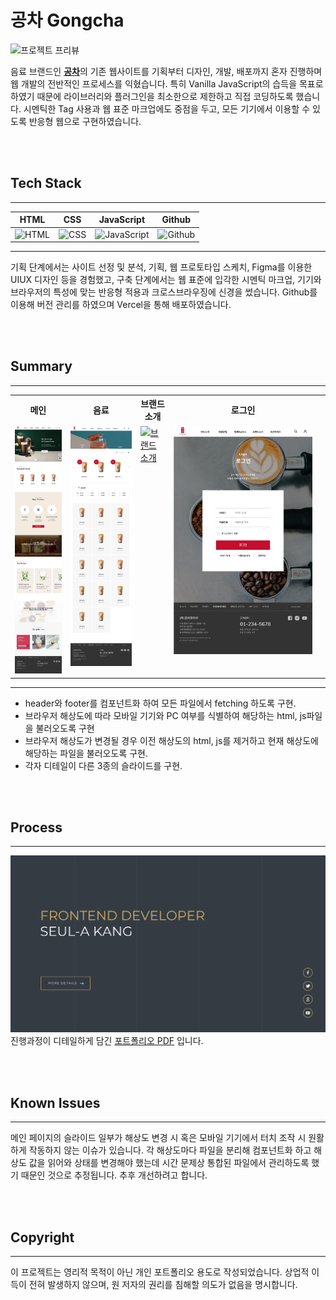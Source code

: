 # 공차 Gongcha

![프로젝트 프리뷰](./asset/responsive_mockup.png)

음료 브랜드인 [**공차**](https://www.gong-cha.co.kr/brand/)의 기존 웹사이트를 기획부터 디자인, 개발, 배포까지 혼자 진행하며 웹 개발의 전반적인 프로세스를 익혔습니다. 특히 Vanilla JavaScript의 습득을 목표로 하였기 때문에 라이브러리와 플러그인을 최소한으로 제한하고 직접 코딩하도록 했습니다. 시멘틱한 Tag 사용과 웹 표준 마크업에도 중점을 두고, 모든 기기에서 이용할 수 있도록 반응형 웹으로 구현하였습니다.

<br />
<br />

## Tech Stack

---

|                                                      HTML                                                       |                                                      CSS                                                       |                                                      JavaScript                                                       |                                                      Github                                                       |
| :-------------------------------------------------------------------------------------------------------------: | :------------------------------------------------------------------------------------------------------------: | :-------------------------------------------------------------------------------------------------------------------: | :---------------------------------------------------------------------------------------------------------------: |
| ![HTML](https://noticon-static.tammolo.com/dgggcrkxq/image/upload/v1566995514/noticon/jufppyr8htislboas4ve.png) | ![CSS](https://noticon-static.tammolo.com/dgggcrkxq/image/upload/v1566912109/noticon/puksfce6wca36hes1vom.png) | ![JavaScript](https://noticon-static.tammolo.com/dgggcrkxq/image/upload/v1567008394/noticon/ohybolu4ensol1gzqas1.png) | ![Github](https://noticon-static.tammolo.com/dgggcrkxq/image/upload/v1629972215/noticon/vgvbhxae6jrvqpcnu0vb.png) |

---

기획 단계에서는 사이트 선정 및 분석, 기획, 웹 프로토타입
스케치, Figma를 이용한 UIUX 디자인 등을 경험했고, 구축
단계에서는 웹 표준에 입각한 시멘틱 마크업, 기기와
브라우저의 특성에 맞는 반응형 적용과 크로스브라우징에
신경을 썼습니다. Github를 이용해 버전 관리를 하였으며
Vercel을 통해 배포하였습니다.

<br />
<br />

## Summary

---

<table>
  <th style="text-align: center">메인</th>
  <th style="text-align: center">음료</th>
  <th style="text-align: center">브랜드 소개</th>
  <th style="text-align: center">로그인</th>
  <tr>
    <td style="vertical-align: top">
      <a href="./html/main.html">  
      <img src="./asset/laptop_1024.png" width="100%" height="auto" alt="메인" />
      </a>
    </td>
    <td style="vertical-align: top">
      <a href="./html/drink.html">  
      <img src="./asset/drink_1024.png" width="100%" height="auto" alt="음료" /> </
      </a>
    </td>
    <td style="vertical-align: top">
      <a href="./html/brand.html">  
      <img src="./asset/brand_1024.png" width="100%" height="auto" alt="브랜드 소개" />
      </a>
    </td>
    <td style="vertical-align: top">
      <a href="./html/login.html">  
      <img src="./asset/login_1024.png" width="100%" height="auto" alt="로그인" />
      </a>
    </td>
    <td></td>
  </tr>
</table>

---

- header와 footer를 컴포넌트화 하여 모든 파일에서 fetching 하도록 구현.
- 브라우저 해상도에 따라 모바일 기기와 PC 여부를 식별하여 해당하는 html, js파일을 불러오도록 구현
- 브라우저 해상도가 변경될 경우 이전 해상도의 html, js를 제거하고 현재 해상도에 해당하는 파일을 불러오도록 구현.
- 각자 디테일이 다른 3종의 슬라이드를 구현.

<br />
<br />

## Process

---

[![포트폴리오](./asset/portfolio.png)](./asset/portfolio.pdf)
진행과정이 디테일하게 담긴 [포트폴리오 PDF](./asset/portfolio.pdf) 입니다.

<br />
<br />

## Known Issues

---

메인 페이지의 슬라이드 일부가 해상도 변경 시 혹은 모바일 기기에서 터치 조작 시 원활하게 작동하지 않는 이슈가 있습니다. 각 해상도마다 파일을 분리해 컴포넌트화 하고 해상도 값을 읽어와 상태를 변경해야 했는데 시간 문제상 통합된 파일에서 관리하도록 했기 때문인 것으로 추정됩니다. 추후 개선하려고 합니다.

<br />
<br />

## Copyright

---

이 프로젝트는 영리적 목적이 아닌 개인 포트폴리오 용도로 작성되었습니다. 상업적 이득이 전혀 발생하지 않으며, 원 저자의 권리를 침해할 의도가 없음을 명시합니다.
